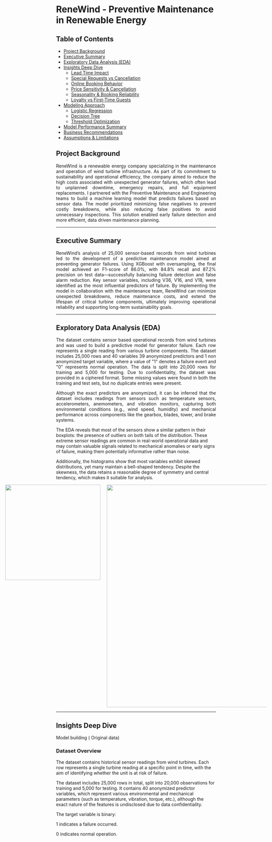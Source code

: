 #  ReneWind - Preventive Maintenance in Renewable Energy

## Table of Contents

- [Project Background](#project-background)
- [Executive Summary](#executive-summary)
- [Exploratory Data Analysis (EDA)](#exploratory-data-analysis-eda)
- [Insights Deep Dive](#insights-deep-dive)
  - [Lead Time Impact](#lead-time-impact)
  - [Special Requests vs Cancellation](#special-requests-vs-cancellation)
  - [Online Booking Behavior](#online-booking-behavior)
  - [Price Sensitivity & Cancellation](#price-sensitivity--cancellation)
  - [Seasonality & Booking Reliability](#seasonality--booking-reliability)
  - [Loyalty vs First-Time Guests](#loyalty-vs-first-time-guests)
- [Modeling Approach](#modeling-approach)
  - [Logistic Regression](#logistic-regression)
  - [Decision Tree](#decision-tree)
  - [Threshold Optimization](#threshold-optimization)
- [Model Performance Summary](#model-performance-summary)
- [Business Recommendations](#business-recommendations)
- [Assumptions & Limitations](#assumptions--limitations)

## Project Background 

<div align="justify">
ReneWind is a renewable energy company specializing in the maintenance and operation of wind turbine infrastructure. As part of its commitment to sustainability and operational efficiency, the company aimed to reduce the high costs associated with unexpected generator failures, which often lead to unplanned downtime, emergency repairs, and full equipment replacements. I partnered with the Preventive Maintenance and Engineering teams to build a machine learning model that predicts failures based on sensor data. The model prioritized minimizing false negatives to prevent costly breakdowns, while also reducing false positives to avoid unnecessary inspections. This solution enabled early failure detection and more efficient, data driven maintenance planning.
</div>

---

## Executive Summary

<div align="justify">
ReneWind’s analysis of 25,000 sensor-based records from wind turbines led to the development of a predictive maintenance model aimed at preventing generator failures. Using XGBoost with oversampling, the final model achieved an F1-score of 86.0%, with 84.8% recall and 87.2% precision on test data—successfully balancing failure detection and false alarm reduction. Key sensor variables, including V36, V16, and V18, were identified as the most influential predictors of failure. By implementing the model in collaboration with the maintenance team, ReneWind can minimize unexpected breakdowns, reduce maintenance costs, and extend the lifespan of critical turbine components, ultimately improving operational reliability and supporting long-term sustainability goals.
</div>

---

## Exploratory Data Analysis (EDA)

<div align="justify">
The dataset contains sensor based operational records from wind turbines and was used to build a predictive model for generator failure. Each row represents a single reading from various turbine components. The dataset includes 25,000 rows and 40 variables 39 anonymized predictors and 1 non anonymized target variable, where a value of "1" denotes a failure event and "0" represents normal operation. The data is split into 20,000 rows for training and 5,000 for testing. Due to confidentiality, the dataset was provided in a ciphered format. Some missing values were found in both the training and test sets, but no duplicate entries were present.

Although the exact predictors are anonymized, it can be inferred that the dataset includes readings from sensors such as temperature sensors, accelerometers, anemometers, and vibration monitors, capturing both environmental conditions (e.g., wind speed, humidity) and mechanical performance across components like the gearbox, blades, tower, and brake systems.
</div>

The EDA reveals that most of the sensors show a similar pattern in their boxplots: the presence of outliers on both tails of the distribution. These extreme sensor readings are common in real-world operational data and may contain valuable signals related to mechanical anomalies or early signs of failure, making them potentially informative rather than noise.

Additionally, the histograms show that most variables exhibit skewed distributions, yet many maintain a bell-shaped tendency. Despite the skewness, the data retains a reasonable degree of symmetry and central tendency, which makes it suitable for analysis.
</div>

<div align="center" style="display: flex; justify-content: center; gap: 20px;">
  <img src="https://github.com/user-attachments/assets/589f940a-786d-47b5-9c87-0aeb4d4b80c1" width="300"/>
  <img src="https://github.com/user-attachments/assets/80fbdd1f-f76a-459c-815d-36f34d89d451" width="700"/>
</div>


---

## Insights Deep Dive

Model building ( Original data) 

 ### Dataset Overview 

The dataset contains historical sensor readings from wind turbines. Each row represents a single turbine reading at a specific point in time, with the aim of identifying whether the unit is at risk of failure.

The dataset includes 25,000 rows in total, split into 20,000 observations for training and 5,000 for testing. It contains 40 anonymized predictor variables, which represent various environmental and mechanical parameters (such as temperature, vibration, torque, etc.), although the exact nature of the features is undisclosed due to data confidentiality.

The target variable is binary:

1 indicates a failure occurred.

0 indicates normal operation.

 
